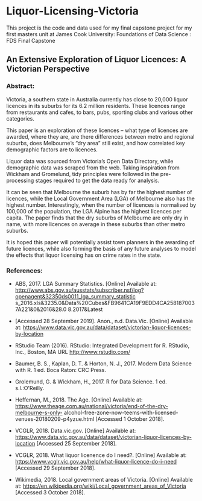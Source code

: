 # Liquor-Licensing-Victoria

This project is the code and data used for my final capstone project for my first masters unit at James Cook University: Foundations of Data Science : FDS Final Capstone

## An Extensive Exploration of Liquor Licences: A Victorian Perspective

### Abstract:
Victoria, a southern state in Australia currently has close to 20,000 liquor licences in its suburbs for its 6.2 million residents. These licences range from restaurants and cafes, to bars, pubs, sporting clubs and various other categories. 

This paper is an exploration of these licences – what type of licences are awarded, where they are, are there differences between metro and regional suburbs, does Melbourne’s “dry area” still exist, and how correlated key demographic factors are to licences.

Liquor data was sourced from Victoria’s Open Data Directory, while demographic data was scraped from the web. Taking inspiration from Wickham and Gromelund, tidy principles were followed in the pre-processing stages required to get the data ready for analysis.

It can be seen that Melbourne the suburb has by far the highest number of licences, while the Local Government Area (LGA) of Melbourne also has the highest number. Interestingly, when the number of licences is normalised by 100,000 of the population, the LGA Alpine has the highest licences per capita. The paper finds that the dry suburbs of Melbourne are only dry in name, with more licences on average in these suburbs than other metro suburbs.

It is hoped this paper will potentially assist town planners in the awarding of future licences, while also forming the basis of any future analyses to model the effects that liquor licensing has on crime rates in the state.

### References:

- ABS, 2017. LGA Summary Statistics. [Online]
Available at: http://www.abs.gov.au/ausstats/subscriber.nsf/log?openagent&32350ds0011_lga_summary_statistic s_2016.xls&3235.0&Data%20Cubes&FB9641CA19F9EDD4CA2581870037A221&0&2016&28.0 8.2017&Latest

- [Accessed 28 September 2019].
Anon., n.d. Data.Vic. [Online]
Available at: https://www.data.vic.gov.au/data/dataset/victorian-liquor-licences-by-location

- RStudio Team (2016). RStudio: Integrated Development for R. RStudio, Inc., Boston, MA URL http://www.rstudio.com/

- Baumer, B. S., Kaplan, D. T. & Horton, N. J., 2017. Modern Data Science with R. 1 ed. Boca Raton: CRC Press.

- Grolemund, G. & Wickham, H., 2017. R for Data Science. 1 ed. s.l.:O'Reilly.

- Heffernan, M., 2018. The Age. [Online]
Available at: https://www.theage.com.au/national/victoria/end-of-the-dry-melbourne-s-only- alcohol-free-zone-now-teems-with-licensed-venues-20180209-p4yzue.html
[Accessed 1 October 2018].

- VCGLR, 2018. Data.vic.gov. [Online]
Available at: https://www.data.vic.gov.au/data/dataset/victorian-liquor-licences-by-location [Accessed 25 September 2018].

- VCGLR, 2018. What liquor licenence do I need?. [Online]
Available at: https://www.vcglr.vic.gov.au/help/what-liquor-licence-do-i-need [Accessed 29 September 2018].

- Wikimedia, 2018. Local government areas of Victoria. [Online]
Available at: https://en.wikipedia.org/wiki/Local_government_areas_of_Victoria [Accessed 3 October 2018].